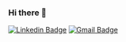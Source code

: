 ### Hi there 👋

<!--
**zpeniel09/zpeniel09** is a ✨ _special_ ✨ repository because its `README.md` (this file) appears on your GitHub profile.

Here are some ideas to get you started:

- 🔭 I’m currently working on ...
- 🌱 I’m currently learning ...
- 👯 I’m looking to collaborate on ...
- 🤔 I’m looking for help with ...
- 💬 Ask me about ...
- 📫 How to reach me: ...
- 😄 Pronouns: ...
- ⚡ Fun fact: ...
--> 
[![Linkedin Badge](https://img.shields.io/badge/-Peniel%20Zannoukou-6633cc?style=flat-square&logo=Linkedin&logoColor=white&link=https://www.linkedin.com/in/peniel-etèmana-d-j-zannoukou-28633a213/)](https://www.linkedin.com/in/peniel-etèmana-d-j-zannoukou-28633a213/) 
[![Gmail Badge](https://img.shields.io/badge/-zpeniel09@gmail.com-6633cc?style=flat-square&logo=Gmail&logoColor=white&link=mailto:zpeniel09@gmail.com)](mailto:zpeniel09@gmail.com)
